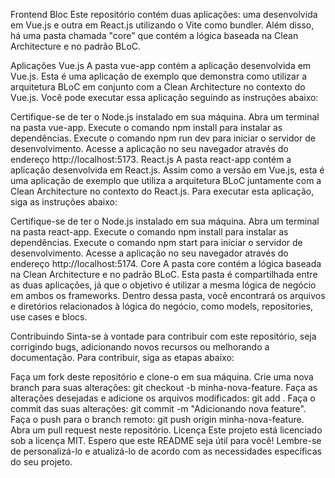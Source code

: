 Frontend Bloc
Este repositório contém duas aplicações: uma desenvolvida em Vue.js e outra em React.js utilizando o Vite como bundler. Além disso, há uma pasta chamada "core" que contém a lógica baseada na Clean Architecture e no padrão BLoC.

Aplicações
Vue.js
A pasta vue-app contém a aplicação desenvolvida em Vue.js. Esta é uma aplicação de exemplo que demonstra como utilizar a arquitetura BLoC em conjunto com a Clean Architecture no contexto do Vue.js. Você pode executar essa aplicação seguindo as instruções abaixo:

Certifique-se de ter o Node.js instalado em sua máquina.
Abra um terminal na pasta vue-app.
Execute o comando npm install para instalar as dependências.
Execute o comando npm run dev para iniciar o servidor de desenvolvimento.
Acesse a aplicação no seu navegador através do endereço http://localhost:5173.
React.js
A pasta react-app contém a aplicação desenvolvida em React.js. Assim como a versão em Vue.js, esta é uma aplicação de exemplo que utiliza a arquitetura BLoC juntamente com a Clean Architecture no contexto do React.js. Para executar esta aplicação, siga as instruções abaixo:

Certifique-se de ter o Node.js instalado em sua máquina.
Abra um terminal na pasta react-app.
Execute o comando npm install para instalar as dependências.
Execute o comando npm start para iniciar o servidor de desenvolvimento.
Acesse a aplicação no seu navegador através do endereço http://localhost:5174.
Core
A pasta core contém a lógica baseada na Clean Architecture e no padrão BLoC. Esta pasta é compartilhada entre as duas aplicações, já que o objetivo é utilizar a mesma lógica de negócio em ambos os frameworks. Dentro dessa pasta, você encontrará os arquivos e diretórios relacionados à lógica do negócio, como models, repositories, use cases e blocs.

Contribuindo
Sinta-se à vontade para contribuir com este repositório, seja corrigindo bugs, adicionando novos recursos ou melhorando a documentação. Para contribuir, siga as etapas abaixo:

Faça um fork deste repositório e clone-o em sua máquina.
Crie uma nova branch para suas alterações: git checkout -b minha-nova-feature.
Faça as alterações desejadas e adicione os arquivos modificados: git add .
Faça o commit das suas alterações: git commit -m "Adicionando nova feature".
Faça o push para o branch remoto: git push origin minha-nova-feature.
Abra um pull request neste repositório.
Licença
Este projeto está licenciado sob a licença MIT.
Espero que este README seja útil para você! Lembre-se de personalizá-lo e atualizá-lo de acordo com as necessidades específicas do seu projeto.
